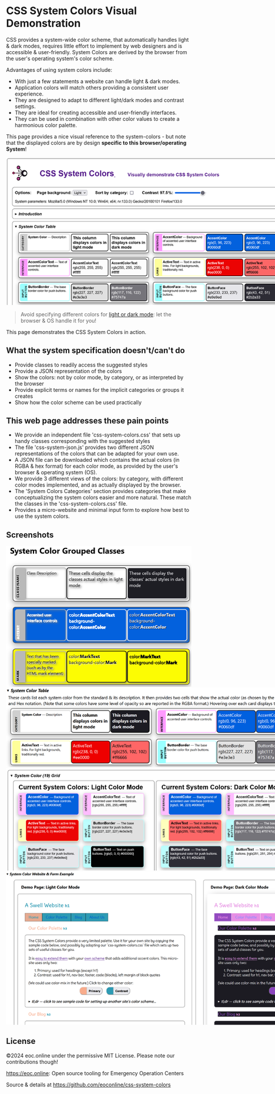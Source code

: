 # CSS System Colors Visual Demonstration

CSS provides a system-wide color scheme, that automatically handles light & dark
modes, requires little effort to implement by web designers and is accessible &
user-friendly. System Colors are derived by the browser from the user&#39;s
operating system&#39;s color scheme.

Advantages of using system colors include:

- With just a few statements a website can handle light & dark modes.
- Application colors will match others providing a consistent user experience.
- They are designed to adapt to different light/dark modes and contrast
  settings.
- They are ideal for creating accessible and user-friendly interfaces.
- They can be used in combination with other color values to create a harmonious
  color palette.

This page provides a nice visual reference to the system-colors - but note that
the displayed colors are by design **specific to this browser/operating
System**!

<img src="./images/Screenshot-Options&SystemColorTable.png" alt="Screenshot of this web page" style="max-width:800px"/>

> Avoid specifying different colors for
> [light or dark mode](https://developer.mozilla.org/en-US/docs/Web/CSS/color_value/light-dark):
> let the browser & OS handle it for you!

This page demonstrates the CSS System Colors in action.

## What the system specification doesn't/can't do

- Provide classes to readily access the suggested styles
- Provide a JSON representation of the colors
- Show the colors: not by color mode, by category, or as interpreted by the
  browser
- Provide explicit terms or names for the implicit categories or groups it
  creates
- Show how the color scheme can be used practically

## This web page addresses these pain points

- We provide an independent file 'css-system-colors.css' that sets up handy
  classes corresponding with the suggested styles
- The file 'css-system-json.js' provides two different JSON representations of
  the colors that can be adapted for your own use.
- A JSON file can be downloaded which contains the actual colors (in RGBA & hex
  format) for each color mode, as provided by the user's browser & operating
  system (OS).
- We provide 3 different views of the colors: by category, with different color
  modes implemented, and as actually displayed by the browser.
- The 'System Colors Categories' section provides categories that make
  conceptualizing the system colors easier and more natural. These match the
  classes in the 'css-system-colors.css' file.
- Provides a micro-website and minimal input form to explore how best to use the
  system colors.

## Screenshots

<img src="./images/Screenshot--GroupedClasses.png" alt="Screenshot of this web page" style="width:550px"/>

<img src="./images/Screenshot-SystemColorTable.png" alt="Screenshot of this web page" style="max-width:800px"/>

<img src="./images/Screenshot-SystemColorGrid.png" alt="Screenshot of this web page" style="max-width:800px"/>

<img src="./images/Screenshot-Website.png" alt="Screenshot of this web page" style="max-width:800px"/>

## License

©2024 eoc.online under the permissive MIT License. Please note our contributions
though!

<https://eoc.online>: Open source tooling for Emergency Operation Centers

Source & details at <https://github.com/eoconline/css-system-colors>
